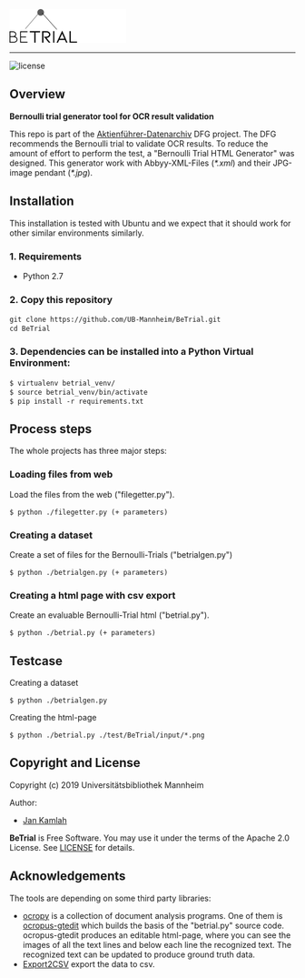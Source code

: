 ![betrial-logo](docs/img/BeTrial.png)

-------------------------------------
![license](https://img.shields.io/badge/license-Apache%20License%202.0-blue.svg)

## Overview
**Bernoulli trial generator tool for OCR result validation**

This repo is part of the [Aktienführer-Datenarchiv][dataarchive-link] DFG project.
The DFG recommends the Bernoulli trial to validate OCR results.
To reduce the amount of effort to perform the test, a "Bernoulli Trial HTML Generator" was designed.
This generator work with Abbyy-XML-Files (*\*.xml*) and their JPG-image pendant (*\*.jpg*).


## Installation

This installation is tested with Ubuntu and we expect that it should
work for other similar environments similarly.

### 1. Requirements
- Python 2.7

### 2. Copy this repository
```
git clone https://github.com/UB-Mannheim/BeTrial.git
cd BeTrial
```

### 3. Dependencies can be installed into a Python Virtual Environment:

    $ virtualenv betrial_venv/
    $ source betrial_venv/bin/activate
    $ pip install -r requirements.txt

## Process steps

The whole projects has three major steps:

### Loading files from web

Load the files from the web ("filegetter.py").

    $ python ./filegetter.py (+ parameters)

### Creating a dataset
Create a set of files for the Bernoulli-Trials ("betrialgen.py")

    $ python ./betrialgen.py (+ parameters)


### Creating a html page with csv export
Create an evaluable Bernoulli-Trial html ("betrial.py").

    $ python ./betrial.py (+ parameters)

Testcase
--------

Creating a dataset

    $ python ./betrialgen.py

Creating the html-page

    $ python ./betrial.py ./test/BeTrial/input/*.png


Copyright and License
--------

Copyright (c) 2019 Universitätsbibliothek Mannheim

Author:
 * [Jan Kamlah](https://github.com/jkamlah)

**BeTrial** is Free Software. You may use it under the terms of the Apache 2.0 License.
See [LICENSE](./LICENSE) for details.


Acknowledgements
-------

The tools are depending on some third party libraries:
 * [ocropy][ocropy-link] is a collection of document analysis programs.
 One of them is [ocropus-gtedit][gtedit-link] which builds the basis of the "betrial.py" source code.
 ocropus-gtedit produces an editable html-page,
 where you can see the images of all the text lines and below each line the recognized text.
 The recognized text can be updated to produce ground truth data.
 * [Export2CSV][exportcsv-link] export the data to csv.

[akf-link]:  https://github.com/UB-Mannheim/Aktienfuehrer-Datenarchiv-Tools "Aktienfuehrer-Datenarchiv-Tools"
[dataarchive-link]: https://digi.bib.uni-mannheim.de/aktienfuehrer/ "Aktienfuehrer-Datenarchiv"
[ocropy-link]:  https://github.com/tmbdev/ocropy"
[exportcsv-link]: https://medium.com/@danny.pule/export-json-to-csv-file-using-javascript-a0b7bc5b00d2
[gtedit-link]: https://github.com/tmbdev/ocropy/wiki/Working-with-Ground-Truth